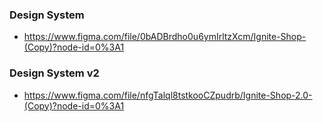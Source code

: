 ### Design System
- https://www.figma.com/file/0bADBrdho0u6ymIrltzXcm/Ignite-Shop-(Copy)?node-id=0%3A1

### Design System v2
- https://www.figma.com/file/nfgTalql8tstkooCZpudrb/Ignite-Shop-2.0-(Copy)?node-id=0%3A1